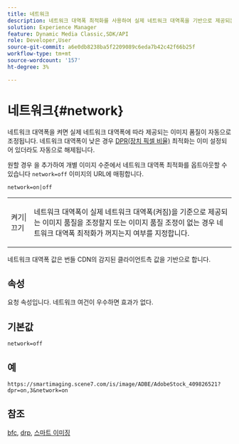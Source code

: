 ```yaml
---
title: 네트워크
description: 네트워크 대역폭 최적화를 사용하여 실제 네트워크 대역폭을 기반으로 제공되는 이미지 품질을 조정하는 방법에 대해 알아봅니다.
solution: Experience Manager
feature: Dynamic Media Classic,SDK/API
role: Developer,User
source-git-commit: a6e0db8238ba5f2209089c6eda7b42c42f66b25f
workflow-type: tm+mt
source-wordcount: '157'
ht-degree: 3%

---
```


# 네트워크{#network}

네트워크 대역폭을 켜면 실제 네트워크 대역폭에 따라 제공되는 이미지 품질이 자동으로 조정됩니다. 네트워크 대역폭이 낮은 경우 [DPR(장치 픽셀 비율)](/help/aem-is-ir-api/is-api/http-ref/image-serving-api-ref/c-http-protocol-reference/c-command-reference/r-dpr.md) 최적화는 이미 설정되어 있더라도 자동으로 해제됩니다.

원할 경우 을 추가하여 개별 이미지 수준에서 네트워크 대역폭 최적화를 옵트아웃할 수 있습니다 `network=off` 이미지의 URL에 매핑합니다.

`network=on|off`

<table id="simpletable_2D23B1B282CD4216AB5BE7E7430D1B3F"> 
 <tr class="strow"> 
  <td class="stentry"> <p> <span class="codeph"> 켜기|끄기 </span> </p> </td> 
  <td class="stentry"> <p>네트워크 대역폭이 실제 네트워크 대역폭(켜짐)을 기준으로 제공되는 이미지 품질을 조정할지 또는 이미지 품질 조정이 없는 경우 네트워크 대역폭 최적화가 꺼지는지 여부를 지정합니다.</p> </td> 
 </tr> 
</table>

네트워크 대역폭 값은 번들 CDN의 감지된 클라이언트측 값을 기반으로 합니다.

## 속성

요청 속성입니다. 네트워크 여건이 우수하면 효과가 없다.

## 기본값

`network=off`

## 예

`https://smartimaging.scene7.com/is/image/ADBE/AdobeStock_409826521?dpr=on,3&network=on`

## 참조

[bfc](/help/aem-is-ir-api/is-api/http-ref/image-serving-api-ref/c-http-protocol-reference/c-command-reference/r-bfc.md), [drp](/help/aem-is-ir-api/is-api/http-ref/image-serving-api-ref/c-http-protocol-reference/c-command-reference/r-dpr.md), [스마트 이미징](https://experienceleague.adobe.com/docs/experience-manager-cloud-service/content/assets/dynamicmedia/imaging-faq.html?lang=en)